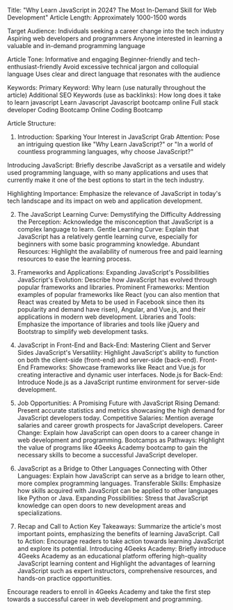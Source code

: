 Title: "Why Learn JavaScript in 2024? The Most In-Demand Skill for Web Development"
Article Length: Approximately 1000-1500 words

Target Audience:
Individuals seeking a career change into the tech industry
Aspiring web developers and programmers
Anyone interested in learning a valuable and in-demand programming language

Article Tone:
Informative and engaging
Beginner-friendly and tech-enthusiast-friendly
Avoid excessive technical jargon and colloquial language
Uses clear and direct language that resonates with the audience

Keywords:
Primary Keyword: Why learn (use naturally throughout the article)
Additional SEO Keywords (use as backlinks):
How long does it take to learn javascript
Learn Javascript
Javascript bootcamp online
Full stack developer
Coding Bootcamp
Online Coding Bootcamp

Article Structure:

1. Introduction: Sparking Your Interest in JavaScript
Grab Attention: Pose an intriguing question like "Why Learn JavaScript?" or "In a world of countless programming languages, why choose JavaScript?"


Introducing JavaScript: Briefly describe JavaScript as a versatile and widely used programming language, with so many applications and uses that currently make it one of the best options to start in the tech industry. 

Highlighting Importance: Emphasize the relevance of JavaScript in today's tech landscape and its impact on web and application development.

2. The JavaScript Learning Curve: Demystifying the Difficulty
Addressing the Perception: Acknowledge the misconception that JavaScript is a complex language to learn.
Gentle Learning Curve: Explain that JavaScript has a relatively gentle learning curve, especially for beginners with some basic programming knowledge.
Abundant Resources: Highlight the availability of numerous free and paid learning resources to ease the learning process.


3. Frameworks and Applications: Expanding JavaScript's Possibilities
JavaScript's Evolution: Describe how JavaScript has evolved through popular frameworks and libraries.
Prominent Frameworks: Mention examples of popular frameworks like React (you can also mention that React was created by Meta to be used in Facebook since then its popularity and demand have risen), Angular, and Vue.js, and their applications in modern web development.
Libraries and Tools: Emphasize the importance of libraries and tools like jQuery and Bootstrap to simplify web development tasks.

4. JavaScript in Front-End and Back-End: Mastering Client and Server Sides
JavaScript's Versatility: Highlight JavaScript's ability to function on both the client-side (front-end) and server-side (back-end).
Front-End Frameworks: Showcase frameworks like React and Vue.js for creating interactive and dynamic user interfaces.
Node.js for Back-End: Introduce Node.js as a JavaScript runtime environment for server-side development.

5. Job Opportunities: A Promising Future with JavaScript
Rising Demand: Present accurate statistics and metrics showcasing the high demand for JavaScript developers today.
Competitive Salaries: Mention average salaries and career growth prospects for JavaScript developers.
Career Change: Explain how JavaScript can open doors to a career change in web development and programming.
Bootcamps as Pathways: Highlight the value of programs like 4Geeks Academy bootcamp to gain the necessary skills to become a successful JavaScript developer.

6. JavaScript as a Bridge to Other Languages
Connecting with Other Languages: Explain how JavaScript can serve as a bridge to learn other, more complex programming languages.
Transferable Skills: Emphasize how skills acquired with JavaScript can be applied to other languages like Python or Java.
Expanding Possibilities: Stress that JavaScript knowledge can open doors to new development areas and specializations.

7. Recap and Call to Action
Key Takeaways: Summarize the article's most important points, emphasizing the benefits of learning JavaScript.
Call to Action: Encourage readers to take action towards learning JavaScript and explore its potential.
Introducing 4Geeks Academy: Briefly introduce 4Geeks Academy as an educational platform offering high-quality JavaScript learning content and Highlight the advantages of learning JavaScript such as expert instructors, comprehensive resources, and hands-on practice opportunities.

Encourage readers to enroll in 4Geeks Academy and take the first step towards a successful career in web development and programming.
